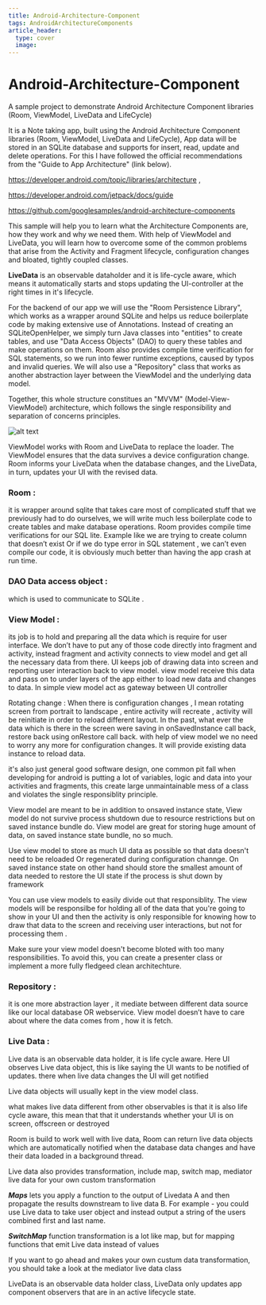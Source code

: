 ```yaml
---
title: Android-Architecture-Component
tags: AndroidArchitectureComponents
article_header:
  type: cover
  image:
---
```



# Android-Architecture-Component
A sample project to demonstrate Android Architecture Component libraries (Room, ViewModel, LiveData and LifeCycle) 

It is a Note taking app, built using the Android Architecture Component libraries (Room, ViewModel, LiveData and LifeCycle), App data will be stored in an SQLite database and supports for insert, read, update and delete operations. For this I have followed the official recommendations from the "Guide to App Architecture" (link below).

https://developer.android.com/topic/libraries/architecture ,

https://developer.android.com/jetpack/docs/guide

https://github.com/googlesamples/android-architecture-components


This sample will help you to learn what the Architecture Components are, how they work and why we need them. With help of ViewModel and LiveData, you will learn how to overcome some of the common problems that arise from the Activity and Fragment lifecycle, configuration changes and bloated, tightly coupled classes. 


**LiveData** is an observable dataholder and it is life-cycle aware, which means it automatically starts and stops updating the UI-controller at the right times in it's lifecycle.

For the backend of our app we will use the "Room Persistence Library", which works as a wrapper around SQLite and helps us reduce boilerplate code by making extensive use of Annotations. Instead of creating an SQLiteOpenHelper, we simply turn Java classes into "entities" to create tables, and use "Data Access Objects" (DAO) to query these tables and make operations on them. Room also provides compile time verification for SQL statements, so we run into fewer runtime exceptions, caused by typos and invalid queries. We will also use a "Repository" class that works as another abstraction layer between the ViewModel and the underlying data model.

Together, this whole structure constitues an "MVVM" (Model-View-ViewModel) architecture, which follows the single responsibility and separation of concerns principles.

![alt text](https://github.com/chethu/Android-architecture-Component/blob/master/app/src/main/res/drawable/AndroidArchitecturalComponent.png)

ViewModel works with Room and LiveData to replace the loader. The ViewModel ensures that the data survives a device configuration change. Room informs your LiveData when the database changes, and the LiveData, in turn, updates your UI with the revised data.

### Room :
it is wrapper around sqlite that takes care most of complicated stuff that we previously had to do ourselves, we will write much less boilerplate code to create tables and make database operations. Room provides compile time verifications for our SQL lite. Example like we are trying to create column that doesn’t exist Or if we do type error in SQL statement , we can’t even compile our code, it is obviously much better than having the app crash at run time. 

### DAO Data access object : 
which is used to communicate to SQLite . 

### View Model : 
its job is to hold and preparing all the data which is require for user interface. We don’t have to put any of those code directly into fragment and activity, instead fragment and activity connects to view model and get all the necessary data from there. UI keeps job of drawing data into screen and reporting user interaction back to view model. view model receive this data and pass on to under layers of the app either to load new data and changes to data. In simple view model act as gateway between UI controller 

Rotating change : When there is configuration changes , I mean rotating screen from portrait to landscape , entire activity will recreate , activity will be reinitiate in order to reload different layout. In the past, what ever the data which is there in the screen were saving in onSavedInstance call back, restore back using onRestore call back. with help of view model we no need to worry any more for configuration changes. It will provide existing data instance to reload data.

it's also just general good software design, one common pit fall when developing for android is putting a lot of variables, logic and data into your activities and fragments, this create large unmaintainable mess of a class and violates the single responsiblity principle.

View model are meant to be in addition to onsaved instance state, View model do not survive process shutdown due to resource restrictions but on saved instance bundle do. View model are great for storing huge amount of data, on saved instance state bundle, no so much. 

Use view model to store as much UI data as possible so that data doesn't need to be reloaded Or regenerated during configuration channge. On saved instance state on other hand should store the smallest amount of data needed to restore the UI state if the process is shut down by framework 

You can use view models to easily divide out that responsiblity. The view models will be responsilbe for holding all of the data that you're going to show in your UI and then the activity is only responsible for knowing how to draw that data to the screen and receiving user interactions, but not for processing them .

Make sure your view model doesn't become bloted with too many responsibilities. To avoid this, you can create a presenter class or implement a more fully fledgeed clean architechture.

### Repository : 
it is one more abstraction layer , it mediate between different data source like our local database OR webservice. View model doesn’t have to care about where the data comes from , how it is fetch. 

### Live Data : 
Live data is an observable data holder, it is life cycle aware. 
Here UI observes Live data object, this is like saying the UI wants to be notified of updates. there when live data changes the UI will get notified 

Live data objects will usually kept in the view model class. 

what makes live data different from other observables is that it is also life cycle aware, this mean that that it understands whether your UI is on screen, offscreen or destroyed 

Room is build to work well with live data, Room can return live data objects which are automatically notified when the database data changes and have their data loaded in a background thread. 

Live data also provides transformation, include map, switch map, mediator live data for your own custom transformation

***Maps*** lets you apply a function to the output of Livedata A and then propagate the results downstream to live data B. 
For example - you could use Live data to take user object and instead output a string of the users combined first and last name. 

***SwitchMap*** function transformation is a lot like map, but for mapping functions that emit Live data instead of values 

If you want to go ahead and makes your own custum data transformation, you should take a look at the mediator live data class 

LiveData is an observable data holder class, LiveData only updates app component observers that are in an active lifecycle state.


<!--more-->

